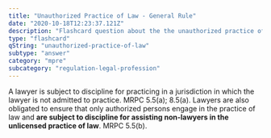 ```yaml
---
title: "Unauthorized Practice of Law - General Rule"
date: "2020-10-18T12:23:37.121Z"
description: "Flashcard question about the the unauthorized practice of law."
type: "flashcard"
qString: "unauthorized-practice-of-law"
subtype: "answer"
category: "mpre"
subcategory: "regulation-legal-profession"
---
```


A lawyer is subject to discipline for practicing in a jurisdiction in which the lawyer is not admitted to practice. MRPC 5.5(a); 8.5(a). Lawyers are also obligated to ensure that only authorized persons engage in the practice of law and <b>are subject to discipline for assisting non-lawyers in the unlicensed practice of law</b>. MRPC 5.5(b).
